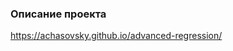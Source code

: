 <!-- ## Комбинирование регрессионного анализа и машинного обучения для повышения интерпретируемости модели -->

### Описание проекта
https://achasovsky.github.io/advanced-regression/